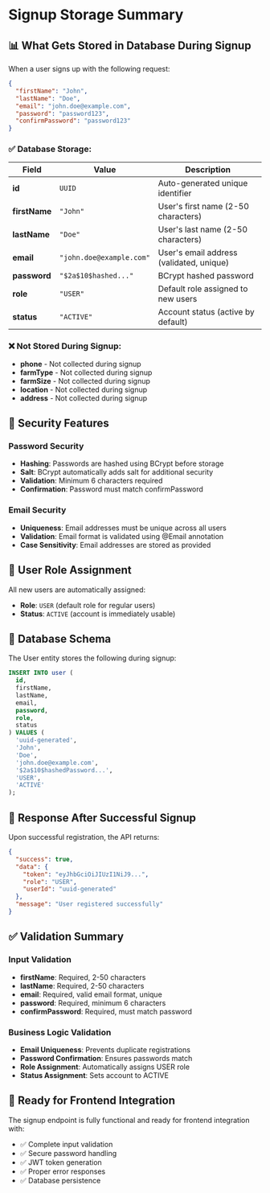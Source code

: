 # Signup Storage Summary

## 📊 What Gets Stored in Database During Signup

When a user signs up with the following request:
```json
{
  "firstName": "John",
  "lastName": "Doe", 
  "email": "john.doe@example.com",
  "password": "password123",
  "confirmPassword": "password123"
}
```

### ✅ **Database Storage:**

| Field | Value | Description |
|-------|-------|-------------|
| **id** | `UUID` | Auto-generated unique identifier |
| **firstName** | `"John"` | User's first name (2-50 characters) |
| **lastName** | `"Doe"` | User's last name (2-50 characters) |
| **email** | `"john.doe@example.com"` | User's email address (validated, unique) |
| **password** | `"$2a$10$hashed..."` | BCrypt hashed password |
| **role** | `"USER"` | Default role assigned to new users |
| **status** | `"ACTIVE"` | Account status (active by default) |

### ❌ **Not Stored During Signup:**
- **phone** - Not collected during signup
- **farmType** - Not collected during signup  
- **farmSize** - Not collected during signup
- **location** - Not collected during signup
- **address** - Not collected during signup

## 🔐 Security Features

### Password Security
- **Hashing**: Passwords are hashed using BCrypt before storage
- **Salt**: BCrypt automatically adds salt for additional security
- **Validation**: Minimum 6 characters required
- **Confirmation**: Password must match confirmPassword

### Email Security
- **Uniqueness**: Email addresses must be unique across all users
- **Validation**: Email format is validated using @Email annotation
- **Case Sensitivity**: Email addresses are stored as provided

## 🎯 User Role Assignment

All new users are automatically assigned:
- **Role**: `USER` (default role for regular users)
- **Status**: `ACTIVE` (account is immediately usable)

## 📝 Database Schema

The User entity stores the following during signup:

```sql
INSERT INTO user (
  id, 
  firstName, 
  lastName, 
  email, 
  password, 
  role, 
  status
) VALUES (
  'uuid-generated',
  'John',
  'Doe', 
  'john.doe@example.com',
  '$2a$10$hashedPassword...',
  'USER',
  'ACTIVE'
);
```

## 🔄 Response After Successful Signup

Upon successful registration, the API returns:
```json
{
  "success": true,
  "data": {
    "token": "eyJhbGciOiJIUzI1NiJ9...",
    "role": "USER", 
    "userId": "uuid-generated"
  },
  "message": "User registered successfully"
}
```

## ✅ Validation Summary

### Input Validation
- **firstName**: Required, 2-50 characters
- **lastName**: Required, 2-50 characters
- **email**: Required, valid email format, unique
- **password**: Required, minimum 6 characters
- **confirmPassword**: Required, must match password

### Business Logic Validation
- **Email Uniqueness**: Prevents duplicate registrations
- **Password Confirmation**: Ensures passwords match
- **Role Assignment**: Automatically assigns USER role
- **Status Assignment**: Sets account to ACTIVE

## 🚀 Ready for Frontend Integration

The signup endpoint is fully functional and ready for frontend integration with:
- ✅ Complete input validation
- ✅ Secure password handling
- ✅ JWT token generation
- ✅ Proper error responses
- ✅ Database persistence 